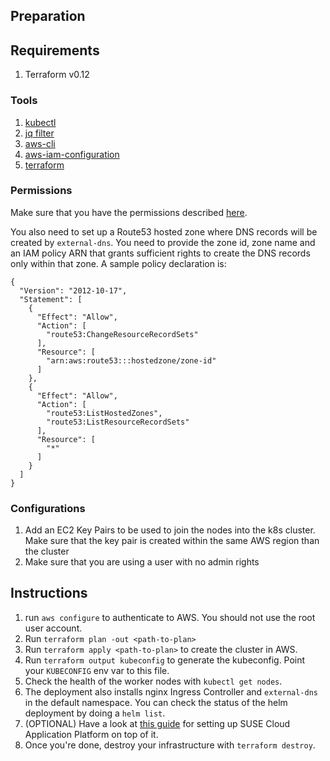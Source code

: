 ## Preparation

## Requirements

1. Terraform v0.12

### Tools

1. [kubectl](https://kubernetes.io/docs/tasks/tools/install-kubectl/)
2. [jq filter](https://stedolan.github.io/jq/)
3. [aws-cli](https://aws.amazon.com/cli/)
4. [aws-iam-configuration](https://docs.aws.amazon.com/eks/latest/userguide/install-aws-iam-authenticator.html)
4. [terraform](https://www.terraform.io/)

### Permissions

Make sure that you have the permissions described [here](https://github.com/SUSE/scf/wiki/IAM-Requirements-for-EKS).

You also need to set up a Route53 hosted zone where DNS records will be created by `external-dns`. You need to provide the zone id, zone name and an IAM policy ARN that grants sufficient rights to create the DNS records only within that zone. A sample policy declaration is:

```
{
  "Version": "2012-10-17",
  "Statement": [
    {
      "Effect": "Allow",
      "Action": [
        "route53:ChangeResourceRecordSets"
      ],
      "Resource": [
        "arn:aws:route53:::hostedzone/zone-id"
      ]
    },
    {
      "Effect": "Allow",
      "Action": [
        "route53:ListHostedZones",
        "route53:ListResourceRecordSets"
      ],
      "Resource": [
        "*"
      ]
    }
  ]
}
```

### Configurations

1. Add an EC2 Key Pairs to be used to join the nodes into the k8s cluster. Make sure that the key pair is created within the same AWS region than the cluster
2. Make sure that you are using a user with no admin rights

## Instructions

1. run `aws configure` to authenticate to AWS. You should not use the root user account.
2. Run `terraform plan -out <path-to-plan>`
3. Run `terraform apply <path-to-plan>` to create the cluster in AWS.
4. Run `terraform output kubeconfig` to generate the kubeconfig. Point your `KUBECONFIG` env var to this file.
5. Check the health of the worker nodes with `kubectl get nodes`.
6. The deployment also installs nginx Ingress Controller and `external-dns` in the default namespace. You can check the status of the helm deployment by doing a `helm list`.
7. (OPTIONAL) Have a look at [this guide](https://github.com/SUSE/scf/wiki/Deployment-on-Amazon-EKS) for setting up SUSE Cloud Application Platform on top of it.
8. Once you're done, destroy your infrastructure with `terraform destroy`. 
